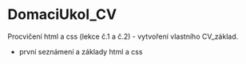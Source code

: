 # DomaciUkol_CV
Procvičení  html a css (lekce č.1 a č.2) - vytvoření vlastního CV_základ.
* první seznámení a základy html a css
